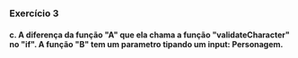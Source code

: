 ### Exercício 3

#### c. A diferença da função "A" que ela chama a função "validateCharacter" no "if". A função "B" tem um parametro tipando um input: Personagem.